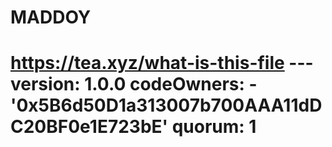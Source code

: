 # MADDOY
# https://tea.xyz/what-is-this-file --- version: 1.0.0 codeOwners:   - '0x5B6d50D1a313007b700AAA11dDC20BF0e1E723bE' quorum: 1
